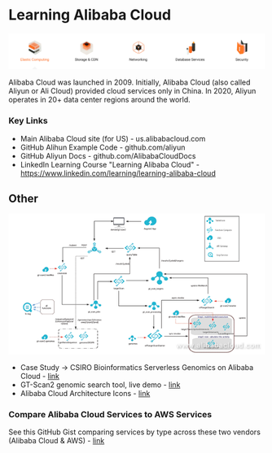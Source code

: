 # Learning Alibaba Cloud

![Alibaba Cloud Service Types](https://github.com/lynnlangit/learning-alibaba-cloud/blob/master/images/services.png)

Alibaba Cloud was launched in 2009. Initially, Alibaba Cloud (also called Aliyun or Ali Cloud) provided cloud services only in China. In 2020, Aliyun operates in 20+ data center regions around the world. 

### Key Links
- Main Alibaba Cloud site (for US) - us.alibabacloud.com
- GitHub Alihun Example Code - github.com/aliyun
- GitHub Aliyun Docs - github.com/AlibabaCloudDocs
- LinkedIn Learning Course "Learning Alibaba Cloud" - https://www.linkedin.com/learning/learning-alibaba-cloud

## Other

![GT-Scan2 for Genomics on Alibaba Cloud](https://github.com/lynnlangit/learning-alibaba-cloud/blob/master/images/gt-scan-alibaba.png)

- Case Study -> CSIRO Bioinformatics Serverless Genomics on Alibaba Cloud - [link](https://www.alibabacloud.com/blog/gt-scan2-bringing-bioinformatics-to-alibaba-cloud_593841)
- GT-Scan2 genomic search tool, live demo - [link](https://gt-scan.csiro.au/gt-scan2/example)
- Alibaba Cloud Architecture Icons - [link](https://www.alibabacloud.com/help/doc-detail/67830.htm)

### Compare Alibaba Cloud Services to AWS Services

See this GitHub Gist comparing services by type across these two vendors (Alibaba Cloud & AWS) - [link](https://gist.github.com/lynnlangit/d820bc54f6e97839e9f6a6ea66863e2d)
